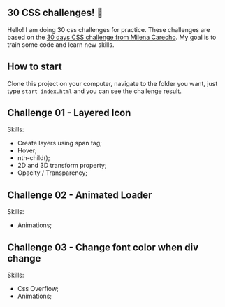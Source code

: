 ## 30 CSS challenges! 🚀

Hello! I am doing 30 css challenges for practice. These challenges are based on the [30 days CSS challenge from Milena Carecho](https://github.com/MilenaCarecho/30diasDeCSS). My goal is to train some code and learn new skills.

## How to start
Clone this project on your computer, navigate to the folder you want, just type `start index.html` and you can see the challenge result.

## Challenge 01 - Layered Icon



Skills:
- Create layers using span tag;
- Hover;
- nth-child();
- 2D and 3D transform property;
- Opacity / Transparency;


## Challenge 02 - Animated Loader



Skills:
- Animations;


## Challenge 03 - Change font color when div change



Skills:
- Css Overflow;
- Animations;